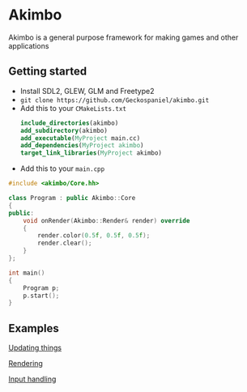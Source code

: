 # Akimbo

Akimbo is a general purpose framework for making games and other applications

## Getting started

- Install SDL2, GLEW, GLM and Freetype2
- `git clone https://github.com/Geckospaniel/akimbo.git`
- Add this to your `CMakeLists.txt`
	```cmake
	include_directories(akimbo)
	add_subdirectory(akimbo)
	add_executable(MyProject main.cc)
	add_dependencies(MyProject akimbo)
	target_link_libraries(MyProject akimbo)
	```
- Add this to your `main.cpp`
```cpp
#include <akimbo/Core.hh>

class Program : public Akimbo::Core
{
public:
	void onRender(Akimbo::Render& render) override
	{
		render.color(0.5f, 0.5f, 0.5f);
		render.clear();
	}
};

int main()
{
	Program p;
	p.start();
}
```
## Examples

[Updating things](./examples/update.md)

[Rendering](./examples/render.md)

[Input handling](./examples/input.md)
